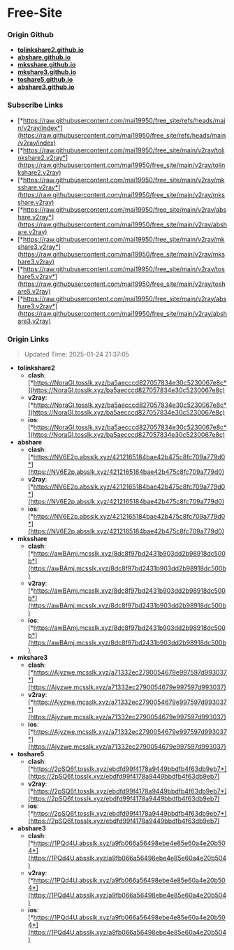 # Free-Site

### Origin Github

- [**tolinkshare2.github.io**](https://github.com/tolinkshare2/tolinkshare2.github.io)
- [**abshare.github.io**](https://github.com/abshare/abshare.github.io)
- [**mksshare.github.io**](https://github.com/mksshare/mksshare.github.io)
- [**mkshare3.github.io**](https://github.com/mkshare3/mkshare3.github.io)
- [**toshare5.github.io**](https://github.com/toshare5/toshare5.github.io)
- [**abshare3.github.io**](https://github.com/abshare3/abshare3.github.io)

### Subscribe Links

- [*https://raw.githubusercontent.com/mai19950/free_site/refs/heads/main/v2ray/index*](https://raw.githubusercontent.com/mai19950/free_site/refs/heads/main/v2ray/index)
- [*https://raw.githubusercontent.com/mai19950/free_site/main/v2ray/tolinkshare2.v2ray*](https://raw.githubusercontent.com/mai19950/free_site/main/v2ray/tolinkshare2.v2ray)
- [*https://raw.githubusercontent.com/mai19950/free_site/main/v2ray/mksshare.v2ray*](https://raw.githubusercontent.com/mai19950/free_site/main/v2ray/mksshare.v2ray)
- [*https://raw.githubusercontent.com/mai19950/free_site/main/v2ray/abshare.v2ray*](https://raw.githubusercontent.com/mai19950/free_site/main/v2ray/abshare.v2ray)
- [*https://raw.githubusercontent.com/mai19950/free_site/main/v2ray/mkshare3.v2ray*](https://raw.githubusercontent.com/mai19950/free_site/main/v2ray/mkshare3.v2ray)
- [*https://raw.githubusercontent.com/mai19950/free_site/main/v2ray/toshare5.v2ray*](https://raw.githubusercontent.com/mai19950/free_site/main/v2ray/toshare5.v2ray)
- [*https://raw.githubusercontent.com/mai19950/free_site/main/v2ray/abshare3.v2ray*](https://raw.githubusercontent.com/mai19950/free_site/main/v2ray/abshare3.v2ray)

### Origin Links

> Updated Time: 2025-01-24 21:37:05

- **tolinkshare2**
  - **clash**: [*https://NoraGl.tosslk.xyz/ba5aecccd827057834e30c5230067e8c*](https://NoraGl.tosslk.xyz/ba5aecccd827057834e30c5230067e8c)
  - **v2ray**: [*https://NoraGl.tosslk.xyz/ba5aecccd827057834e30c5230067e8c*](https://NoraGl.tosslk.xyz/ba5aecccd827057834e30c5230067e8c)
  - **ios**: [*https://NoraGl.tosslk.xyz/ba5aecccd827057834e30c5230067e8c*](https://NoraGl.tosslk.xyz/ba5aecccd827057834e30c5230067e8c)
- **abshare**
  - **clash**: [*https://NV6E2p.absslk.xyz/4212165184bae42b475c8fc709a779d0*](https://NV6E2p.absslk.xyz/4212165184bae42b475c8fc709a779d0)
  - **v2ray**: [*https://NV6E2p.absslk.xyz/4212165184bae42b475c8fc709a779d0*](https://NV6E2p.absslk.xyz/4212165184bae42b475c8fc709a779d0)
  - **ios**: [*https://NV6E2p.absslk.xyz/4212165184bae42b475c8fc709a779d0*](https://NV6E2p.absslk.xyz/4212165184bae42b475c8fc709a779d0)
- **mksshare**
  - **clash**: [*https://awBAmj.mcsslk.xyz/8dc8f97bd2431b903dd2b98918dc500b*](https://awBAmj.mcsslk.xyz/8dc8f97bd2431b903dd2b98918dc500b)
  - **v2ray**: [*https://awBAmj.mcsslk.xyz/8dc8f97bd2431b903dd2b98918dc500b*](https://awBAmj.mcsslk.xyz/8dc8f97bd2431b903dd2b98918dc500b)
  - **ios**: [*https://awBAmj.mcsslk.xyz/8dc8f97bd2431b903dd2b98918dc500b*](https://awBAmj.mcsslk.xyz/8dc8f97bd2431b903dd2b98918dc500b)
- **mkshare3**
  - **clash**: [*https://Ajyzwe.mcsslk.xyz/a71332ec2790054679e997597d993037*](https://Ajyzwe.mcsslk.xyz/a71332ec2790054679e997597d993037)
  - **v2ray**: [*https://Ajyzwe.mcsslk.xyz/a71332ec2790054679e997597d993037*](https://Ajyzwe.mcsslk.xyz/a71332ec2790054679e997597d993037)
  - **ios**: [*https://Ajyzwe.mcsslk.xyz/a71332ec2790054679e997597d993037*](https://Ajyzwe.mcsslk.xyz/a71332ec2790054679e997597d993037)
- **toshare5**
  - **clash**: [*https://2pSQ6f.tosslk.xyz/ebdfd99f4178a9449bbdfb4f63db9eb7*](https://2pSQ6f.tosslk.xyz/ebdfd99f4178a9449bbdfb4f63db9eb7)
  - **v2ray**: [*https://2pSQ6f.tosslk.xyz/ebdfd99f4178a9449bbdfb4f63db9eb7*](https://2pSQ6f.tosslk.xyz/ebdfd99f4178a9449bbdfb4f63db9eb7)
  - **ios**: [*https://2pSQ6f.tosslk.xyz/ebdfd99f4178a9449bbdfb4f63db9eb7*](https://2pSQ6f.tosslk.xyz/ebdfd99f4178a9449bbdfb4f63db9eb7)
- **abshare3**
  - **clash**: [*https://1PQd4U.absslk.xyz/a9fb066a56498ebe4e85e60a4e20b504*](https://1PQd4U.absslk.xyz/a9fb066a56498ebe4e85e60a4e20b504)
  - **v2ray**: [*https://1PQd4U.absslk.xyz/a9fb066a56498ebe4e85e60a4e20b504*](https://1PQd4U.absslk.xyz/a9fb066a56498ebe4e85e60a4e20b504)
  - **ios**: [*https://1PQd4U.absslk.xyz/a9fb066a56498ebe4e85e60a4e20b504*](https://1PQd4U.absslk.xyz/a9fb066a56498ebe4e85e60a4e20b504)
